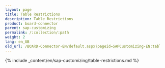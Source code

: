 ```yaml
---
layout: page
title: Table Restrictions
description: Table Restrictions
product: board-connector
parent: sap-customizing
permalink: /:collection/:path
weight: 2
lang: en_GB
old_url: /BOARD-Connector-EN/default.aspx?pageid=SAPCustomizing-EN:table-restrictions
---
```


{% include _content/en/sap-customizing/table-restrictions.md %}